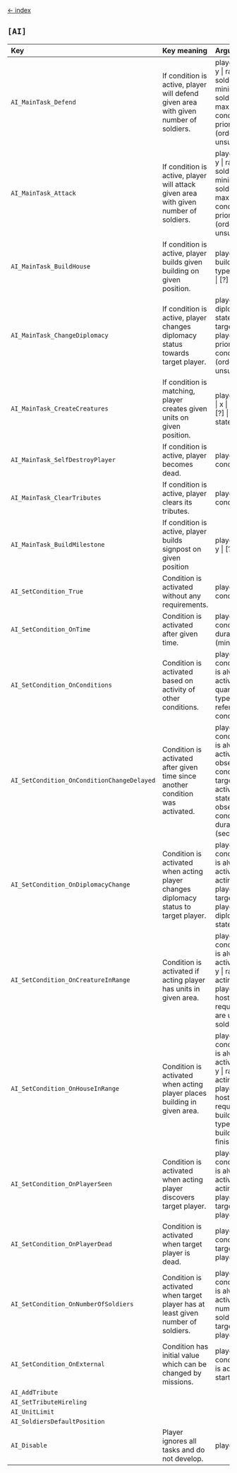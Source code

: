 [← index](../index.md)

## `[AI]`
| Key                                        | Key meaning                                                                          | Arguments                                                                                                                                      |
|:-------------------------------------------|:-------------------------------------------------------------------------------------|:-----------------------------------------------------------------------------------------------------------------------------------------------|
| `AI_MainTask_Defend`                       | If condition is active, player will defend given area with given number of soldiers. | player \| x \| y \| radius \| soldiers minimum \| soldiers maximum \| condition \| priority (order unsure [?])                                 |
| `AI_MainTask_Attack`                       | If condition is active, player will attack given area with given number of soldiers. | player \| x \| y \| radius \| soldiers minimum \| soldiers maximum \| condition \| priority (order unsure [?])                                 |
| `AI_MainTask_BuildHouse`                   | If condition is active, player builds given building on given position.              | player \| building type \| x \| y \| [?] \| [?]                                                                                                |
| `AI_MainTask_ChangeDiplomacy`              | If condition is active, player changes diplomacy status towards target player.       | player \| diplomacy state \| target player \| priority \| condition (order unsure [?])                                                         |
| `AI_MainTask_CreateCreatures`              | If condition is matching, player creates given units on given position.              | player \| [?] \| x \| y \| [?] \| [?] \| [?] \| is state active                                                                                |
| `AI_MainTask_SelfDestroyPlayer`            | If condition is active, player becomes dead.                                         | player \| condition                                                                                                                            |
| `AI_MainTask_ClearTributes`                | If condition is active, player clears its tributes.                                  | player \| condition                                                                                                                            |
| `AI_MainTask_BuildMilestone`               | If condition is active, player builds signpost on given position                     | player \| x \| y \| [?] \| [?]                                                                                                                 |
| `AI_SetCondition_True`                     | Condition is activated without any requirements.                                     | player \| condition                                                                                                                            |
| `AI_SetCondition_OnTime`                   | Condition is activated after given time.                                             | player \| condition \| duration (minutes)                                                                                                      |
| `AI_SetCondition_OnConditions`             | Condition is activated based on activity of other conditions.                        | player \| condition \| is always active \| quantifier type \| * referenced conditions                                                          |
| `AI_SetCondition_OnConditionChangeDelayed` | Condition is activated after given time since another condition was activated.       | player \| condition \| is always active \| observed condition \| target activity state of observed condition \| duration (seconds)             |
| `AI_SetCondition_OnDiplomacyChange`        | Condition is activated when acting player changes diplomacy status to target player. | player \| condition \| is always active \| acting player \| target player \| diplomacy state                                                   |
| `AI_SetCondition_OnCreatureInRange`        | Condition is activated if acting player has units in given area.                     | player \| condition \| is always active \| x \| y \| radius \| acting player \| is hostility required \| are units soldiers                    |
| `AI_SetCondition_OnHouseInRange`           | Condition is activated when acting player places building in given area.             | player \| condition \| is always active \| x \| y \| radius \| acting player \| is hostility required \| building type \| is building finished |
| `AI_SetCondition_OnPlayerSeen`             | Condition is activated when acting player discovers target player.                   | player \| condition \| is always active \| acting player \| target player                                                                      |
| `AI_SetCondition_OnPlayerDead`             | Condition is activated when target player is dead.                                   | player \| condition \| target player                                                                                                           |
| `AI_SetCondition_OnNumberOfSoldiers`       | Condition is activated when target player has at least given number of soldiers.     | player \| condition \| is always active \| number of soldiers \| target player                                                                 |
| `AI_SetCondition_OnExternal`               | Condition has initial value which can be changed by missions.                        | player \| condition \| is active on start                                                                                                      |
| `AI_AddTribute`                            |                                                                                      |                                                                                                                                                |
| `AI_SetTributeHireling`                    |                                                                                      |                                                                                                                                                |
| `AI_UnitLimit`                             |                                                                                      |                                                                                                                                                |
| `AI_SoldiersDefaultPosition`               |                                                                                      |                                                                                                                                                |
| `AI_Disable`                               | Player ignores all tasks and do not develop.                                         | player                                                                                                                                         |